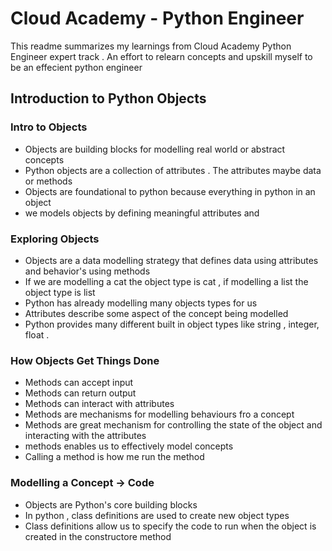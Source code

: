 # Cloud  Academy - Python Engineer

This readme summarizes my learnings from Cloud Academy Python Engineer expert track . An effort to relearn concepts and upskill myself to be an effecient python engineer


## Introduction to Python Objects

### Intro to Objects
 - Objects are building blocks for modelling real world or abstract concepts
 - Python objects are a collection of attributes . The attributes maybe data or methods
 - Objects are foundational to python because everything in python in an object
 -  we models objects by defining meaningful attributes and 

 ### Exploring Objects
 
 - Objects are a data modelling strategy that defines data using attributes and behavior's using methods
 - If we are modelling a cat the object type is cat , if modelling a list the object type is list
 - Python has already modelling many objects types for us
 - Attributes describe some aspect of the concept being modelled
 - Python provides many different built in object types like string , integer, float .
 
  ### How Objects Get Things Done
  

 - Methods can accept input
 - Methods can return output
 - Methods can interact with attributes
 - Methods are mechanisms for modelling behaviours fro a concept
 - Methods are great mechanism for controlling the state of the object and interacting with the attributes
 - methods enables us to effectively model concepts
 - Calling a method is how me run the method

### Modelling a Concept -> Code

 - Objects are Python's core building blocks
 - In python , class definitions are used to create new object types
 - Class definitions allow us to specify the code to run when the object is created in the constructore method
